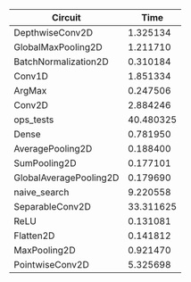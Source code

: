 | Circuit | Time |
| --- | --- |
| DepthwiseConv2D | 1.325134 |
| GlobalMaxPooling2D | 1.211710 |
| BatchNormalization2D | 0.310184 |
| Conv1D | 1.851334 |
| ArgMax | 0.247506 |
| Conv2D | 2.884246 |
| ops_tests | 40.480325 |
| Dense | 0.781950 |
| AveragePooling2D | 0.188400 |
| SumPooling2D | 0.177101 |
| GlobalAveragePooling2D | 0.179690 |
| naive_search | 9.220558 |
| SeparableConv2D | 33.311625 |
| ReLU | 0.131081 |
| Flatten2D | 0.141812 |
| MaxPooling2D | 0.921470 |
| PointwiseConv2D | 5.325698 |
